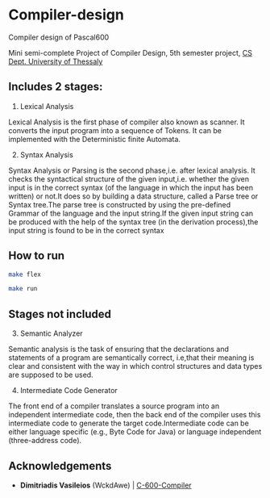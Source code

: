 # Compiler-design
Compiler design of Pascal600

Mini semi-complete Project of Compiler Design, 5th semester project, [CS Dept. University of Thessaly](http://cs.uth.gr/en/home/)

## Includes 2 stages:

1. Lexical Analysis

Lexical Analysis is the first phase of compiler also known as scanner. It converts the input program into a sequence of Tokens. It can be implemented with the Deterministic finite Automata.

2. Syntax Analysis

Syntax Analysis or Parsing is the second phase,i.e. after lexical analysis. It checks the syntactical structure of the given input,i.e. whether the given input is in the correct syntax (of the language in which the input has been written) or not.It does so by building a data structure, called a Parse tree or Syntax tree.The parse tree is constructed by using the pre-defined Grammar of the language and the input string.If the given input string can be produced with the help of the syntax tree (in the derivation process),the input string is found to be in the correct syntax

## How to run

```bash
make flex
```


```bash
make run
```

## Stages not included
3. Semantic Analyzer 

Semantic analysis is the task of ensuring that the declarations and statements of a program are semantically correct, i.e,that their meaning is clear and consistent with the way in which control structures and data types are supposed to be used.

4. Intermediate Code Generator

The front end of a compiler translates a source program into an independent intermediate code, then the back end of the compiler uses this intermediate code to generate the target code.Intermediate code can be either language specific (e.g., Byte Code for Java) or language independent (three-address code).

## Acknowledgements
* **Dimitriadis Vasileios** (WckdAwe) | [C-600-Compiler](https://github.com/WckdAwe/C-600-Compiler?fbclid=IwAR0iowHzYvH8cA_krbjDm7tEKZplt0lIHZvTftd_w2-PR1SYzK_-BPdEkQU#about-the-project)
